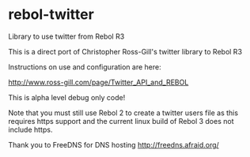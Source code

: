 rebol-twitter
=============

Library to use twitter from Rebol R3

This is a direct port of Christopher Ross-Gill's twitter library to Rebol R3

Instructions on use and configuration are here:

http://www.ross-gill.com/page/Twitter_API_and_REBOL

This is alpha level debug only code!

Note that you must still use Rebol 2 to create a twitter users file as this requires https support and the current linux build of Rebol 3 does not include https.


Thank you to FreeDNS for DNS hosting http://freedns.afraid.org/
